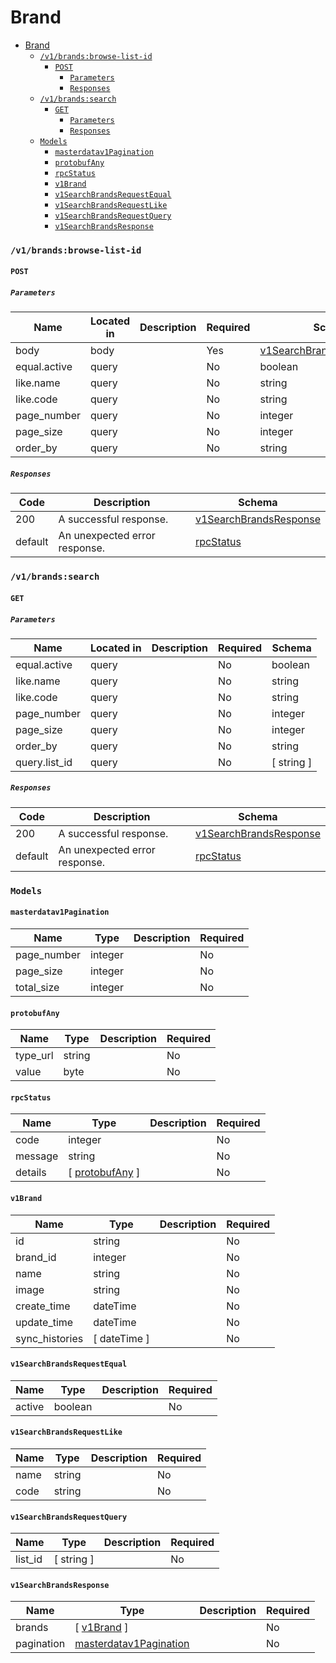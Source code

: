 # Brand
- [Brand](#brand)
    - [`/v1/brands:browse-list-id`](#v1brandsbrowse-list-id)
      - [`POST`](#post)
        - [`Parameters`](#parameters)
        - [`Responses`](#responses)
    - [`/v1/brands:search`](#v1brandssearch)
      - [`GET`](#get)
        - [`Parameters`](#parameters-1)
        - [`Responses`](#responses-1)
    - [`Models`](#models)
      - [`masterdatav1Pagination`](#masterdatav1pagination)
      - [`protobufAny`](#protobufany)
      - [`rpcStatus`](#rpcstatus)
      - [`v1Brand`](#v1brand)
      - [`v1SearchBrandsRequestEqual`](#v1searchbrandsrequestequal)
      - [`v1SearchBrandsRequestLike`](#v1searchbrandsrequestlike)
      - [`v1SearchBrandsRequestQuery`](#v1searchbrandsrequestquery)
      - [`v1SearchBrandsResponse`](#v1searchbrandsresponse)
  
### `/v1/brands:browse-list-id`

#### `POST`
##### `Parameters`

| Name | Located in | Description | Required | Schema |
| ---- | ---------- | ----------- | -------- | ---- |
| body | body |  | Yes | [v1SearchBrandsRequestQuery](#v1SearchBrandsRequestQuery) |
| equal.active | query |  | No | boolean |
| like.name | query |  | No | string |
| like.code | query |  | No | string |
| page_number | query |  | No | integer |
| page_size | query |  | No | integer |
| order_by | query |  | No | string |

##### `Responses`

| Code | Description | Schema |
| ---- | ----------- | ------ |
| 200 | A successful response. | [v1SearchBrandsResponse](#v1SearchBrandsResponse) |
| default | An unexpected error response. | [rpcStatus](#rpcStatus) |

### `/v1/brands:search`

#### `GET`
##### `Parameters`

| Name | Located in | Description | Required | Schema |
| ---- | ---------- | ----------- | -------- | ---- |
| equal.active | query |  | No | boolean |
| like.name | query |  | No | string |
| like.code | query |  | No | string |
| page_number | query |  | No | integer |
| page_size | query |  | No | integer |
| order_by | query |  | No | string |
| query.list_id | query |  | No | [ string ] |

##### `Responses`

| Code | Description | Schema |
| ---- | ----------- | ------ |
| 200 | A successful response. | [v1SearchBrandsResponse](#v1SearchBrandsResponse) |
| default | An unexpected error response. | [rpcStatus](#rpcStatus) |

### `Models`


#### `masterdatav1Pagination`

| Name | Type | Description | Required |
| ---- | ---- | ----------- | -------- |
| page_number | integer |  | No |
| page_size | integer |  | No |
| total_size | integer |  | No |

#### `protobufAny`

| Name | Type | Description | Required |
| ---- | ---- | ----------- | -------- |
| type_url | string |  | No |
| value | byte |  | No |

#### `rpcStatus`

| Name | Type | Description | Required |
| ---- | ---- | ----------- | -------- |
| code | integer |  | No |
| message | string |  | No |
| details | [ [protobufAny](#protobufAny) ] |  | No |

#### `v1Brand`

| Name | Type | Description | Required |
| ---- | ---- | ----------- | -------- |
| id | string |  | No |
| brand_id | integer |  | No |
| name | string |  | No |
| image | string |  | No |
| create_time | dateTime |  | No |
| update_time | dateTime |  | No |
| sync_histories | [ dateTime ] |  | No |

#### `v1SearchBrandsRequestEqual`

| Name | Type | Description | Required |
| ---- | ---- | ----------- | -------- |
| active | boolean |  | No |

#### `v1SearchBrandsRequestLike`

| Name | Type | Description | Required |
| ---- | ---- | ----------- | -------- |
| name | string |  | No |
| code | string |  | No |

#### `v1SearchBrandsRequestQuery`

| Name | Type | Description | Required |
| ---- | ---- | ----------- | -------- |
| list_id | [ string ] |  | No |

#### `v1SearchBrandsResponse`

| Name | Type | Description | Required |
| ---- | ---- | ----------- | -------- |
| brands | [ [v1Brand](#v1Brand) ] |  | No |
| pagination | [masterdatav1Pagination](#masterdatav1Pagination) |  | No |